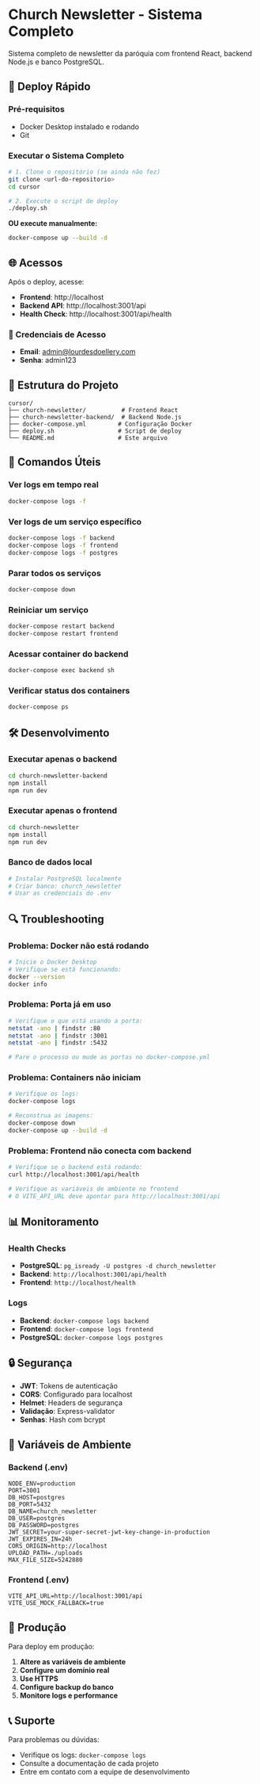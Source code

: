 # Church Newsletter - Sistema Completo

Sistema completo de newsletter da paróquia com frontend React, backend Node.js e banco PostgreSQL.

## 🚀 Deploy Rápido

### Pré-requisitos
- Docker Desktop instalado e rodando
- Git

### Executar o Sistema Completo

```bash
# 1. Clone o repositório (se ainda não fez)
git clone <url-do-repositorio>
cd cursor

# 2. Execute o script de deploy
./deploy.sh
```

**OU execute manualmente:**
```bash
docker-compose up --build -d
```

## 🌐 Acessos

Após o deploy, acesse:

- **Frontend**: http://localhost
- **Backend API**: http://localhost:3001/api
- **Health Check**: http://localhost:3001/api/health

### 🔐 Credenciais de Acesso
- **Email**: admin@lourdesdoellery.com
- **Senha**: admin123

## 📁 Estrutura do Projeto

```
cursor/
├── church-newsletter/          # Frontend React
├── church-newsletter-backend/  # Backend Node.js
├── docker-compose.yml         # Configuração Docker
├── deploy.sh                  # Script de deploy
└── README.md                  # Este arquivo
```

## 🔧 Comandos Úteis

### Ver logs em tempo real
```bash
docker-compose logs -f
```

### Ver logs de um serviço específico
```bash
docker-compose logs -f backend
docker-compose logs -f frontend
docker-compose logs -f postgres
```

### Parar todos os serviços
```bash
docker-compose down
```

### Reiniciar um serviço
```bash
docker-compose restart backend
docker-compose restart frontend
```

### Acessar container do backend
```bash
docker-compose exec backend sh
```

### Verificar status dos containers
```bash
docker-compose ps
```

## 🛠️ Desenvolvimento

### Executar apenas o backend
```bash
cd church-newsletter-backend
npm install
npm run dev
```

### Executar apenas o frontend
```bash
cd church-newsletter
npm install
npm run dev
```

### Banco de dados local
```bash
# Instalar PostgreSQL localmente
# Criar banco: church_newsletter
# Usar as credenciais do .env
```

## 🔍 Troubleshooting

### Problema: Docker não está rodando
```bash
# Inicie o Docker Desktop
# Verifique se está funcionando:
docker --version
docker info
```

### Problema: Porta já em uso
```bash
# Verifique o que está usando a porta:
netstat -ano | findstr :80
netstat -ano | findstr :3001
netstat -ano | findstr :5432

# Pare o processo ou mude as portas no docker-compose.yml
```

### Problema: Containers não iniciam
```bash
# Verifique os logs:
docker-compose logs

# Reconstrua as imagens:
docker-compose down
docker-compose up --build -d
```

### Problema: Frontend não conecta com backend
```bash
# Verifique se o backend está rodando:
curl http://localhost:3001/api/health

# Verifique as variáveis de ambiente no frontend
# O VITE_API_URL deve apontar para http://localhost:3001/api
```

## 📊 Monitoramento

### Health Checks
- **PostgreSQL**: `pg_isready -U postgres -d church_newsletter`
- **Backend**: `http://localhost:3001/api/health`
- **Frontend**: `http://localhost/health`

### Logs
- **Backend**: `docker-compose logs backend`
- **Frontend**: `docker-compose logs frontend`
- **PostgreSQL**: `docker-compose logs postgres`

## 🔒 Segurança

- **JWT**: Tokens de autenticação
- **CORS**: Configurado para localhost
- **Helmet**: Headers de segurança
- **Validação**: Express-validator
- **Senhas**: Hash com bcrypt

## 📝 Variáveis de Ambiente

### Backend (.env)
```env
NODE_ENV=production
PORT=3001
DB_HOST=postgres
DB_PORT=5432
DB_NAME=church_newsletter
DB_USER=postgres
DB_PASSWORD=postgres
JWT_SECRET=your-super-secret-jwt-key-change-in-production
JWT_EXPIRES_IN=24h
CORS_ORIGIN=http://localhost
UPLOAD_PATH=./uploads
MAX_FILE_SIZE=5242880
```

### Frontend (.env)
```env
VITE_API_URL=http://localhost:3001/api
VITE_USE_MOCK_FALLBACK=true
```

## 🚀 Produção

Para deploy em produção:

1. **Altere as variáveis de ambiente**
2. **Configure um domínio real**
3. **Use HTTPS**
4. **Configure backup do banco**
5. **Monitore logs e performance**

## 📞 Suporte

Para problemas ou dúvidas:
- Verifique os logs: `docker-compose logs`
- Consulte a documentação de cada projeto
- Entre em contato com a equipe de desenvolvimento 